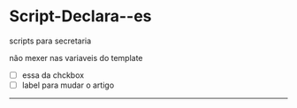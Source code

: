 # Script-Declara--es
 scripts para secretaria

não mexer nas variaveis do template

- [ ] essa da chckbox
- [ ] label para mudar o artigo

---
